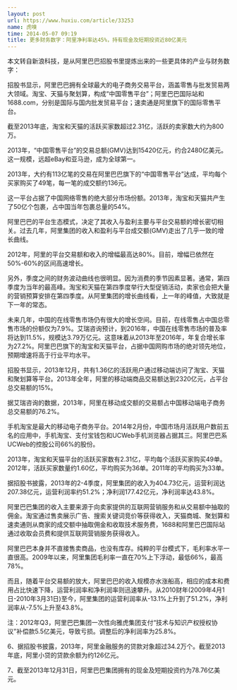 ```yaml
---
layout: post
url: https://www.huxiu.com/article/33253
name: 虎嗅
time: 2014-05-07 09:19
title: 更多财务数字：阿里净利率达45%，持有现金及短期投资近80亿美元
---
```

本文转自新浪科技，是从阿里巴巴招股书里提炼出来的一些更具体的产业与财务数字：

招股书显示，阿里巴巴拥有全球最大的电子商务交易平台，涵盖零售与批发贸易两大领域。淘宝、天猫与聚划算，构成“中国零售平台”；阿里巴巴国际站和1688.com，分别是国际与国内批发贸易平台；速卖通是阿里旗下的国际零售平台。

截至2013年底，淘宝和天猫的活跃买家数超过2.31亿，活跃的卖家数大约为800万。

2013年，“中国零售平台”的交易总额(GMV)达到15420亿元，约合2480亿美元。这一规模，远超eBay和亚马逊，成为全球第一。

2013年，大约有113亿笔的交易在阿里巴巴旗下的“中国零售平台”达成，平均每个买家购买了49笔，每一笔的成交额约136元。

这一平台占据了中国网络零售的绝大部分市场份额。2013年，淘宝和天猫共产生了50亿个包裹，占中国当年包裹总量的54%。

阿里巴巴的平台生态模式，决定了其收入与盈利主要与平台交易额的增长密切相关。过去几年，阿里集团的收入和盈利与平台成交额(GMV)走出了几乎一致的增长曲线。

2012年，阿里的平台交易额和收入的增幅最高达80%。目前，增幅已依然在50%-60%的区间高速增长。

另外，季度之间的财务波动曲线也很明显。因为消费的季节因素显著。通常，第四季度为当年的最高峰。淘宝和天猫在第四季度举行大型促销活动，卖家也会把大量的营销预算安排在第四季度。从阿里集团的增长曲线看，上一年的峰值，大致就是下一年的常态。

未来几年，中国的在线零售市场仍有很大的增长空间。目前，在线零售占中国总零售市场的份额仅为7.9%。艾瑞咨询预计，到2016年，中国在线零售市场的普及率将达到11.5%，规模达3.79万亿元。这意味着从2013年至2016年，年复合增长率为27.2%。阿里巴巴旗下的淘宝和天猫平台，占据中国网购市场的绝对领先地位，预期增速将高于行业平均水平。

招股书显示，2013年12月，共有1.36亿的活跃用户通过移动端访问了淘宝、天猫和聚划算等平台。2013年全年，阿里的移动端商品交易额达到2320亿元，占平台总交易额的15%。

据艾瑞咨询的数据，2013年，阿里在移动成交额的交易额占中国移动端电子商务总交易额的76.2%。

手机淘宝是最大的移动电子商务平台。2014年2月份，中国市场月活跃用户数前五名的应用中，手机淘宝、支付宝钱包和UCWeb手机浏览器占据其三。阿里巴巴系UCWeb的控股公司66%的股份。

2013年，淘宝和天猫平台的活跃买家数有2.31亿，平均每个活跃买家购买49单。2012年，活跃买家数量约1.60亿，平均购买为36单。2011年的平均购买为33单。

据招股书披露，2013年的2-4季度，阿里集团的收入为404.73亿元，运营利润达207.38亿元，运营利润率约51.2%；净利润177.42亿元，净利润率达43.8%。

阿里巴巴集团的收入主要来源于向卖家提供的互联网营销服务和从交易额中抽取的佣金。淘宝通过售卖展示广告、搜索关键词竞价等获得收入，天猫商城、聚划算和速卖通则从商家的成交额中抽取佣金和收取技术服务费，1688和阿里巴巴国际站通过收取会员费和提供互联网营销服务获得收入。

阿里巴巴本身并不直接售卖商品，也没有库存。纯粹的平台模式下，毛利率水平一直很高。2009年以来，阿里集团毛利率一直在70%上下浮动，最低66%，最高78%。

而且，随着平台交易额的放大，阿里巴巴的收入规模亦水涨船高，相应的成本和费用占比快速下降，运营利润率和净利润率则迅速攀升。从2010财年(2009年4月1日-2010年3月31日)至今，阿里集团的运营利润率从-13.1%上升到了51.2%，净利润率从-7.5%上升至43.8%。

注：2012年Q3，阿里巴巴集团一次性向雅虎集团支付“技术与知识产权授权协议”补偿款5.5亿美元，导致亏损。调整后的净利润率为25.8%。

6、据招股书披露，2013年，阿里金融服务的贷款对象超过34.2万个。截至2013年底，阿里小贷的贷款余额为约126亿元。

7、截至2013年12月31日，阿里巴巴集团拥有的现金及短期投资约为78.76亿美元。

